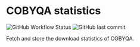 # COBYQA statistics

![GitHub Workflow Status](https://img.shields.io/github/actions/workflow/status/cobyqa/stats/fetch.yml?style=for-the-badge&logo=GitHub&label=fetch)
![GitHub last commit](https://img.shields.io/github/last-commit/cobyqa/stats?style=for-the-badge&logo=GitHub)

Fetch and store the download statistics of COBYQA.
